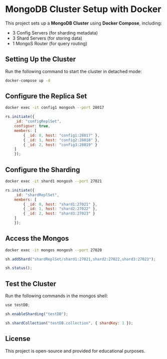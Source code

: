 # MongoDB Cluster Setup with Docker

This project sets up a **MongoDB Cluster** using **Docker Compose**, including:

- 3 Config Servers (for sharding metadata)
- 3 Shard Servers (for storing data)
- 1 MongoS Router (for query routing)

## Setting Up the Cluster

Run the following command to start the cluster in detached mode:

```bash
docker-compose up -d
```

## Configure the Replica Set

```bash
docker exec -it config1 mongosh --port 28017
```

```js
rs.initiate({
    _id: "configReplSet",
    configsvr: true,
    members: [
        { _id: 0, host: "config1:28017" },
        { _id: 1, host: "config2:28018" },
        { _id: 2, host: "config3:28019" }
    ]
    });
```

## Configure the Sharding

```bash
docker exec -it shard1 mongosh --port 27021
```

```js
rs.initiate({
    _id: "shardReplSet",
    members: [
        { _id: 0, host: "shard1:27021" },
        { _id: 1, host: "shard2:27022" },
        { _id: 2, host: "shard3:27023" }
    ]
    });
```

## Access the Mongos

```bash
docker exec -it mongos mongosh --port 27020
```

```js
sh.addShard("shardReplSet/shard1:27021,shard2:27022,shard3:27023");
```

```js
sh.status();
```

## Test the Cluster

Run the following commands in the mongos shell:

```js
use testDB;
```

```js
sh.enableSharding("testDB");
```

```js
sh.shardCollection("testDB.collection", { shardKey: 1 });
```

## License

This project is open-source and provided for educational purposes.
